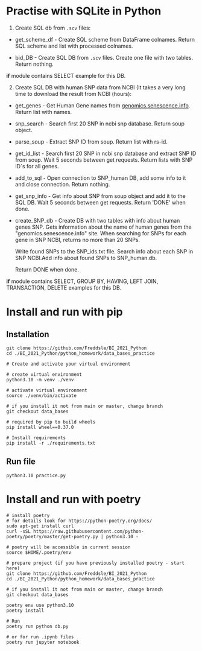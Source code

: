 # Practise with SQLite in Python

1. Create SQL db from `.scv` files:

- get_scheme_df - Create SQL scheme from DataFrame colnames. Return SQL scheme and list with processed colnames.

- bid_DB - Create SQL DB from `.scv` files. Create one file with two tables. Return nothing.

__if__ module contains SELECT example for this DB.


2. Create SQL DB with human SNP data from NCBI (It takes a very long time to download the result from NCBI (hours):

- get_genes - Get Human Gene names from [genomics.senescence.info](genomics.senescence.info). Return list with names.

- snp_search - Search first 20 SNP in ncbi snp database. Return soup object.

- parse_soup - Extract SNP ID from soup. Return list with rs-id.

- get_id_list - Search first 20 SNP in ncbi snp database and extract SNP ID from soup. Wait 5 seconds between get requests. Return lists with SNP ID`s for all genes.

- add_to_sql - Open connection to SNP_human DB, add some info to it and close connection. Return nothing.

- get_snp_info - Get info about SNP from soup object and add it to the SQL DB. Wait 5 seconds between get requests. Return 'DONE' when done.

- create_SNP_db - Create DB with two tables with info about human genes SNP. Gets information about the name of human genes from the "genomics.senescence.info" site. When searching for SNPs for each gene in SNP NCBI, returns no more than 20 SNPs.

    Write found SNPs to the SNP_ids.txt file. Search info about each SNP in SNP NCBI.Add info about found SNPs to SNP_human.db.
    
    Return DONE when done.

__if__ module contains SELECT, GROUP BY, HAVING, LEFT JOIN, TRANSACTION, DELETE examples for this DB.


# Install and run with pip
## Installation

```console
git clone https://github.com/Freddsle/BI_2021_Python
cd ./BI_2021_Python/python_homework/data_bases_practice

# Create and activate your virtual environment

# create virtual environment
python3.10 -m venv ./venv

# activate virtual environment
source ./venv/bin/activate

# if you install it not from main or master, change branch
git checkout data_bases

# required by pip to build wheels
pip install wheel==0.37.0 

# Install requirements
pip install -r ./requirements.txt
```

## Run file
```console
python3.10 practice.py
```

# Install and run with poetry
```console
# install poetry
# for details look for https://python-poetry.org/docs/
sudo apt-get install curl
curl -sSL https://raw.githubusercontent.com/python-poetry/poetry/master/get-poetry.py | python3.10 -

# poetry will be accessible in current session
source $HOME/.poetry/env

# prepare project (if you have previously installed poetry - start here)
git clone https://github.com/Freddsle/BI_2021_Python
cd ./BI_2021_Python/python_homework/data_bases_practice

# if you install it not from main or master, change branch
git checkout data_bases

poetry env use python3.10
poetry install

# Run
poetry run python db.py

# or for run .ipynb files
poetry run jupyter notebook
```